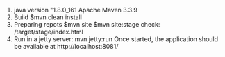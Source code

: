 
1.  java version "1.8.0_161
    Apache Maven 3.3.9
2.  Build
    $mvn clean install
3.  Preparing repots
    $mvn site
    $mvn site:stage
    check: <project>/target/stage/index.html
4.  Run in a jetty server:
    mvn jetty:run
    Once started, the application should be available at
    http://localhost:8081/

